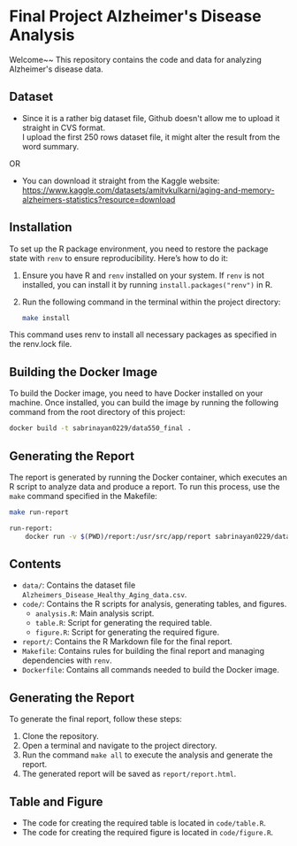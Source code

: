 # Final Project Alzheimer's Disease Analysis
Welcome~~ 
This repository contains the code and data for analyzing Alzheimer's disease data. <br />

## Dataset

- Since it is a rather big dataset file, Github doesn't allow me to upload it straight in CVS format. <br />
I upload the first 250 rows dataset file, it might alter the result from the word summary. 

OR

- You can download it straight from the Kaggle website: <br />
https://www.kaggle.com/datasets/amitvkulkarni/aging-and-memory-alzheimers-statistics?resource=download

## Installation

To set up the R package environment, you need to restore the package state with `renv` to ensure reproducibility. Here’s how to do it:

1. Ensure you have R and `renv` installed on your system. If `renv` is not installed, you can install it by running `install.packages("renv")` in R.
2. Run the following command in the terminal within the project directory:

   ```bash
   make install
   ``` 

This command uses renv to install all necessary packages as specified in the renv.lock file. 


## Building the Docker Image

To build the Docker image, you need to have Docker installed on your machine. Once installed, you can build the image by running the following command from the root directory of this project:

```bash
docker build -t sabrinayan0229/data550_final .
```

## Generating the Report

The report is generated by running the Docker container, which executes an R script to analyze data and produce a report. To run this process, use the `make` command specified in the Makefile:

```bash
make run-report

run-report:
    docker run -v $(PWD)/report:/usr/src/app/report sabrinayan0229/data550_final
```

## Contents

- `data/`: Contains the dataset file `Alzheimers_Disease_Healthy_Aging_data.csv`.
- `code/`: Contains the R scripts for analysis, generating tables, and figures.
  - `analysis.R`: Main analysis script.
  - `table.R`: Script for generating the required table.
  - `figure.R`: Script for generating the required figure.
- `report/`: Contains the R Markdown file for the final report.
- `Makefile`: Contains rules for building the final report and managing dependencies with `renv`.
- `Dockerfile`: Contains all commands needed to build the Docker image.

## Generating the Report

To generate the final report, follow these steps:

1. Clone the repository.
2. Open a terminal and navigate to the project directory.
3. Run the command `make all` to execute the analysis and generate the report.
4. The generated report will be saved as `report/report.html`.

## Table and Figure

- The code for creating the required table is located in `code/table.R`.
- The code for creating the required figure is located in `code/figure.R`.
